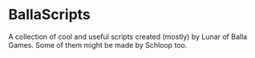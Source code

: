 # BallaScripts
A collection of cool and useful scripts created (mostly) by Lunar of Balla Games. Some of them might be made by Schloop too.
